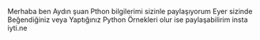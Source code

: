 Merhaba ben Aydın
şuan Pthon bilgilerimi sizinle paylaşıyorum Eyer sizinde Beğendiğiniz veya Yaptığınız Python Örnekleri olur ise paylaşabilirim
insta
iyti.ne
